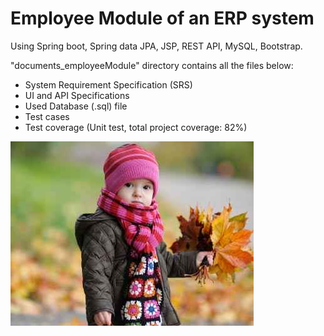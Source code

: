 # Employee Module of an ERP system
Using Spring boot, Spring data JPA, JSP, REST API, MySQL, Bootstrap.

"documents_employeeModule" directory contains all the files below:
- System Requirement Specification (SRS)
- UI and API Specifications
- Used Database (.sql) file
- Test cases
- Test coverage (Unit test, total project coverage: 82%)

![image](https://github.com/Touhidul-MTI/EmployeeModule/blob/master/src/main/resources/static/employee-photo/employee6268.jpg)
